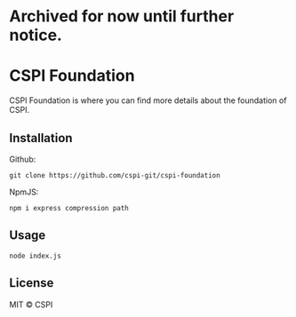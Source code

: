 # Archived for now until further notice.
# CSPI Foundation
CSPI Foundation is where you can find more details about the foundation of CSPI.

## Installation
Github:
```
git clone https://github.com/cspi-git/cspi-foundation
```

NpmJS:
```
npm i express compression path
```

## Usage
```
node index.js
```

## License
MIT © CSPI
